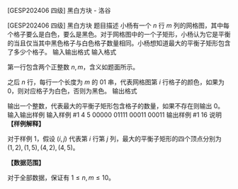 



[GESP202406 四级] 黑白方块 - 洛谷














[GESP202406 四级] 黑白方块
题目描述
小杨有一个 $n$ 行 $m$ 列的网格图，其中每个格子要么是白色，要么是黑色。对于网格图中的一个子矩形，小杨认为它是平衡的当且仅当其中黑色格子与白色格子数量相同。小杨想知道最大的平衡子矩形包含了多少个格子。
输入输出格式
输入格式

第一行包含两个正整数 $n,m$，含义如题面所示。

之后 $n$ 行，每行一个长度为 $m$ 的 $01$ 串，代表网格图第 $i$ 行格子的颜色，如果为 $0$，则对应格子为白色，否则为黑色。
输出格式

输出一个整数，代表最大的平衡子矩形包含格子的数量，如果不存在则输出 $0$。
输入输出样例
输入样例 #1
4 5
00000
01111
00011
00011
输出样例 #1
16
说明
**【样例解释】**

对于样例 $1$，假设 $(i,j)$ 代表第 $i$ 行第 $j$ 列，最大的平衡子矩形的四个顶点分别为 $(1,2),(1,5),(4,2),(4,5)$。

**【数据范围】**

对于全部数据，保证有 $1\leq n,m\leq 10$。






